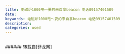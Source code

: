 ```yaml
---
title: 电磁炉1000甩～要的来自拿beacon 电话09157401509
date: 
keywords: 电磁炉1000甩～要的来自拿beacon 电话09157401509
description: 
categories: used
---
```

<td class="t_f" id="postmessage_2393983">

<img alt="" border="0" class="zoom" data-cf-modified-f7eb1b060ca3f1ff7c6010c8-="" file="http://www.flw.ph/data/appbyme/upload/image/201812/02/ZDGO752nLxDf.jpg" id="aimg_C2f2m" lazyloadthumb="1" onclick="" onmouseover="" src="http://www.flw.ph/data/appbyme/upload/image/201812/02/ZDGO752nLxDf.jpg"/><br/>
</td>
###### 转载自[菲龙网]